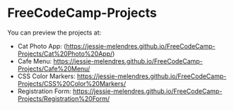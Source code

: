 # FreeCodeCamp-Projects

You can preview the projects at:

* Cat Photo App: (https://jessie-melendres.github.io/FreeCodeCamp-Projects/Cat%20Photo%20App/)
* Cafe Menu: https://jessie-melendres.github.io/FreeCodeCamp-Projects/Cafe%20Menu/
* CSS Color Markers: https://jessie-melendres.github.io/FreeCodeCamp-Projects/CSS%20Color%20Markers/
* Registration Form: https://jessie-melendres.github.io/FreeCodeCamp-Projects/Registration%20Form/


